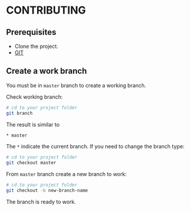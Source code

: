 # CONTRIBUTING

## Prerequisites
- Clone the project.
- [GIT](https://git-scm.com/downloads)


## Create a work branch
You must be in `master` branch to create a working branch.

Check working branch:
```sh
# cd to your project folder
git branch
```

The result is similar to
```sh
* master
```

The `*` indicate the current branch. If you need to change the branch type:
```sh
# cd to your project folder
git checkout master
```

From `master` branch create a new branch to work:
```sh
# cd to your project folder
git checkout -b new-branch-name
```

The branch is ready to work.
